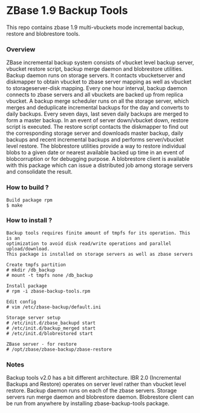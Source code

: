ZBase 1.9 Backup Tools
======================

This repo contains zbase 1.9 multi-vbuckets mode incremental backup, restore
and blobrestore tools.

### Overview

ZBase incremental backup system consists of vbucket level backup server,
vbucket restore script, backup merge daemon and blobrestore utilities. Backup daemon runs on storage
servers. It contacts vbucketserver and diskmapper to obtain vbucket to zbase
server mapping as well as vbucket to storageserver-disk mapping. Every one hour
interval, backup daemon connects to zbase servers and all vbuckets are backed
up from replica vbucket. A backup merge scheduler runs on all the storage
server, which merges and deduplicate incremental backups for the day and
converts to daily backups. Every seven days, last seven daily backups are
merged to form a master backup. In an event of server down/vbucket down,
restore script is executed. The restore script contacts the diskmapper to find
out the corresponding storage server and downloads master backup, daily backups
and recent incremental backups and performs server/vbucket level restore. The
blobrestore utilities provide a way to restore individual blobs to a given date
or nearest available backed up time in an event of blobcorruption or for
debugging purpose. A blobrestore client is available with this package which
can issue a distributed job among storage servers and consolidate the result.

### How to build ?

    Build package rpm
    $ make

### How to install ?

    Backup tools requires finite amount of tmpfs for its operation. This is an
    optimization to avoid disk read/write operations and parallel upload/download.
    This package is installed on storage servers as well as zbase servers

    Create tmpfs partition
    # mkdir /db_backup
    # mount -t tmpfs none /db_backup

    Install package
    # rpm -i zbase-backup-tools.rpm

    Edit config
    # vim /etc/zbase-backup/default.ini

    Storage server setup
    # /etc/init.d/zbase_backupd start
    # /etc/init.d/backup_merged start
    # /etc/init.d/blobrestored start

    ZBase server - for restore
    # /opt/zbase/zbase-backup/zbase-restore

### Notes

Backup tools v2.0 has a bit different architecture. IBR 2.0 (Incremental Backups and Restore)
operates on server level rather than vbucket level restore. Backup daemon runs
on each of the zbase servers. Storage servers run merge daemon and blobrestore
daemon. Blobrestore client can be run from anywhere by installing zbase-backup-tools package.



